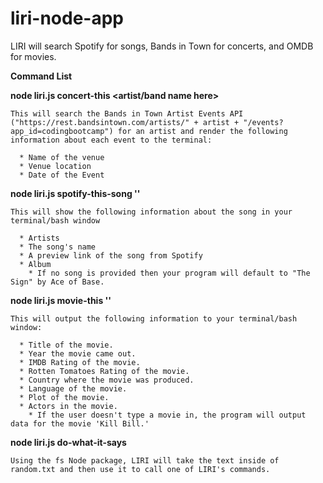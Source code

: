 # liri-node-app
LIRI will search Spotify for songs, Bands in Town for concerts, and OMDB for movies.

**Command List**

**node liri.js concert-this <artist/band name here>**

    This will search the Bands in Town Artist Events API ("https://rest.bandsintown.com/artists/" + artist + "/events?app_id=codingbootcamp") for an artist and render the following information about each event to the terminal:

      * Name of the venue
      * Venue location
      * Date of the Event
            
**node liri.js spotify-this-song '<song name here>'**

    This will show the following information about the song in your terminal/bash window

      * Artists
      * The song's name
      * A preview link of the song from Spotify
      * Album
        * If no song is provided then your program will default to "The Sign" by Ace of Base.

**node liri.js movie-this '<movie name here>'**

    This will output the following information to your terminal/bash window:

      * Title of the movie.
      * Year the movie came out.
      * IMDB Rating of the movie.
      * Rotten Tomatoes Rating of the movie.
      * Country where the movie was produced.
      * Language of the movie.
      * Plot of the movie.
      * Actors in the movie.
        * If the user doesn't type a movie in, the program will output data for the movie 'Kill Bill.'

**node liri.js do-what-it-says**

    Using the fs Node package, LIRI will take the text inside of random.txt and then use it to call one of LIRI's commands.    
           